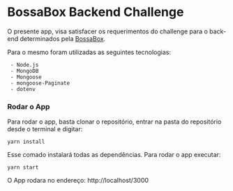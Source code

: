 # BossaBox Backend Challenge

O presente app, visa satisfacer os requerimentos do challenge para o back-end determinados pela [BossaBox](https://bossabox.com).

Para o mesmo foram utilizadas as seguintes tecnologias:
```
 - Node.js
 - MongoDB
 - Mongoose
 - mongoose-Paginate
 - dotenv
```

### Rodar o App
Para rodar o app, basta clonar o repositório, entrar na pasta do repositório desde o terminal e digitar:
```
yarn install
```
Esse comado instalará todas as dependências. Para rodar o app executar:
```
yarn start
```

O App rodara no endereço: http://localhost/3000

